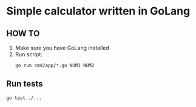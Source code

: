 # Simple calculator written in GoLang


## HOW TO

1. Make sure you have GoLang installed
2. Run script:
    ```shell
    go run cmd/app/*.go NUM1 NUM2
    ```


## Run tests

```shell
go test ./...
```
